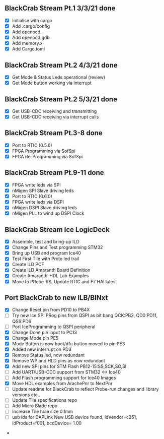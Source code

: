 ## BlackCrab Stream Pt.1 3/3/21 done
- [x] Initialise with cargo
- [x] Add .cargo/config
- [x] Add openocd.
- [x] Add openocd.gdb
- [x] Add memory.x
- [x] Add Cargo.toml
## BlackCrab Stream Pt.2 4/3/21 done
- [x] Get Mode & Status Leds operational (review)
- [x] Get Mode button working via interrupt
## BlackCrab Stream Pt.2 5/3/21 done
- [x] Get USB-CDC receiving and transmitting
- [x] Get USB-CDC receiving via interrupt calls
## BlackCrab Stream Pt.3-8 done
- [x] Port to RTIC (0.5.6)
- [x] FPGA Programming via SofSpi
- [x] FPGA Re-Programming via SofSpi
## BlackCrab Stream Pt.9-11 done
- [x] FPGA write leds via SPI
- [x] nMigen SPI Slave driving leds
- [x] Port to RTIC (0.6.0)
- [x] FPGA write leds via DSPI
- [x] nMigen DSPI Slave driving leds
- [x] nMigen PLL to wind up DSPI Clock
## BlackCrab Stream Ice LogicDeck
- [x] Assemble, test and bring-up ILD
- [x] Change Pins and Test programming STM32
- [x] Bring up USB and program Ice40
- [x] Test First Tile with Proto led trail
- [x] Create ILD PCF
- [x] Create ILD Amaranth Board Definition
- [x] Create Amaranth-HDL Lab Examples 
- [x] Move to PRobe-RS, Update RTIC and F7 HAl latest 
## Port BlackCrab to new ILB/BINxt
- [x] Change Reset pin from PD10 to PB4X
- [ ] Try new Ice SPI PRog pins from QSPI as bit bang QCK:PB2, QD0:PD11, QSS:PD6
- [ ] Port IceProgramming to QSPI peripheral
- [x] Change Done pin input to PC13
- [x] Change Mode pin PE5
- [x] Mode Button is now boot/dfu button moved to pin PE3
- [x] Added new  interrupt on PD3 
- [x] Remove Status led, now redundant
- [x] Remove WP and HLD pins as now redundant
- [x] Add new SPI pins for STM Flash PB12-15:SS,SCK,SO,SI
- [ ] Add UART/USB-CDC support from STM32 <-> Ice40
- [ ] Add Flash programming support for Ice40 Images
- [x] Move HDL examples from ArachePnr to NextPnr
- [ ] Update readme for BlackCrab to reflect Probe-run changes and library versions etc..
- [ ] Update Tile specifications repo
- [ ] Add Micro Blade repo
- [ ] Increase Tile hole size 0.1mm
- [ ] usb ids for DAPLink New USB device found, idVendor=c251, idProduct=f001, bcdDevice= 1.00
- 